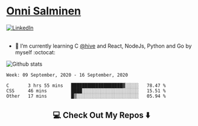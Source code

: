 <h1> <a href="https://osalmine.github.io/cv/">Onni Salminen</a></h1>
<a href="https://www.linkedin.com/in/onni-salminen/" target="_blank"><img src="https://img.shields.io/badge/LinkedIn-%230077B5.svg?&style=flat-square&logo=linkedin&logoColor=white" alt="LinkedIn"></a>
<br />
<br />

- 🌱 I’m currently learning C <a href="https://www.hive.fi/en/">@hive</a> and React, NodeJs, Python and Go by myself :octocat:

![Github stats](https://github-readme-stats.vercel.app/api?username=osalmine&count_private=true&show_icons=true&theme=graywhite&hide=issues,stars)

<!--START_SECTION:waka-->
```text
Week: 09 September, 2020 - 16 September, 2020

C       3 hrs 55 mins   ███████████████████▓░░░░░   78.47 % 
CSS     46 mins         ████░░░░░░░░░░░░░░░░░░░░░   15.51 % 
Other   17 mins         █▒░░░░░░░░░░░░░░░░░░░░░░░   05.94 % 
```
<!--END_SECTION:waka-->

<h2  align="center">💻 Check Out My Repos ⬇️ </h2>
